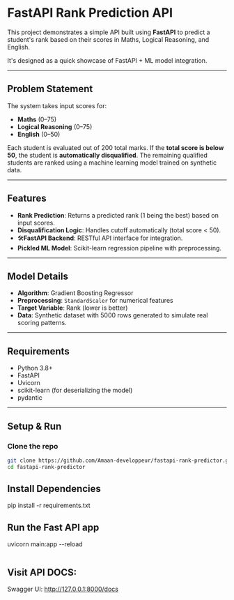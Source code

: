 # FastAPI Rank Prediction API

This project demonstrates a simple API built using **FastAPI** to predict a student's rank based on their scores in Maths, Logical Reasoning, and English.

It's designed as a quick showcase of FastAPI + ML model integration.

---
## Problem Statement

The system takes input scores for:
- **Maths** (0–75)
- **Logical Reasoning** (0–75)
- **English** (0–50)

Each student is evaluated out of 200 total marks. If the **total score is below 50**, the student is **automatically disqualified**. The remaining qualified students are ranked using a machine learning model trained on synthetic data.

---

## Features

- **Rank Prediction**: Returns a predicted rank (1 being the best) based on input scores.
- **Disqualification Logic**: Handles cutoff automatically (total score < 50).
- 🛠**FastAPI Backend**: RESTful API interface for integration.
- **Pickled ML Model**: Scikit-learn regression pipeline with preprocessing.

---

## Model Details

- **Algorithm**: Gradient Boosting Regressor  
- **Preprocessing**: `StandardScaler` for numerical features  
- **Target Variable**: Rank (lower is better)  
- **Data**: Synthetic dataset with 5000 rows generated to simulate real scoring patterns.

---



## Requirements

- Python 3.8+
- FastAPI
- Uvicorn
- scikit-learn (for deserializing the model)
- pydantic

---

## Setup & Run

### Clone the repo

```bash
git clone https://github.com/Amaan-developpeur/fastapi-rank-predictor.git
cd fastapi-rank-predictor

```
## Install Dependencies

pip install -r requirements.txt


## Run the Fast API app
uvicorn main:app --reload
```
```
## Visit API DOCS:
Swagger UI: http://127.0.0.1:8000/docs
